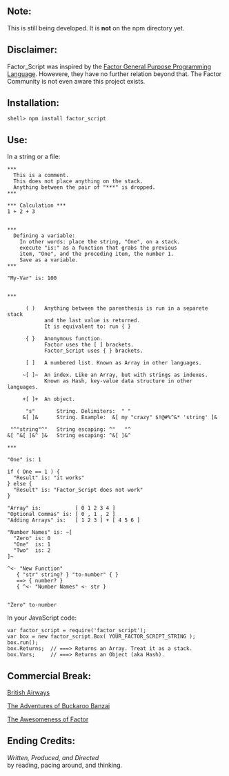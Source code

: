 Note:
----------

This is still being developed. It is **not** on the npm directory yet.

Disclaimer:
-----------

Factor\_Script was inspired by the [Factor General Purpose Programming Language](http://factorcode.org/).
Howevere, they have no further relation beyond that.  The Factor Community is not even aware this project
exists.

Installation:
-----------------------

    shell> npm install factor_script

Use:
-----------------------
In a string or a file:

    ***
      This is a comment.
      This does not place anything on the stack.
      Anything between the pair of "***" is dropped.
    ***

    *** Calculation ***
    1 + 2 + 3


    ***
      Defining a variable:
        In other words: place the string, "One", on a stack.
        execute "is:" as a function that grabs the previous
        item, "One", and the proceding item, the number 1.
        Save as a variable.
    ***

    "My-Var" is: 100


    ***

          ( )   Anything between the parenthesis is run in a separete stack
                and the last value is returned.
                It is equivalent to: run { }

          { }   Anonymous function.
                Factor uses the [ ] brackets.
                Factor_Script uses { } brackets.

          [ ]   A numbered list. Known as Array in other languages.

         ~[ ]~  An index. Like an Array, but with strings as indexes.
                Known as Hash, key-value data structure in other languages.

         +[ ]+  An object.

          "s"       String. Delimiters:  " "
         &[ ]&      String. Example:  &[ my "crazy" $!@#%^&* 'string' ]&

     "^"string"^"   String escaping: ^"   "^
    &[ ^&[ ]&^ ]&   String escaping: ^&[ ]&^

    ***

    "One" is: 1

    if ( One == 1 ) {
      "Result" is: "it works"
    } else {
      "Result" is: "Factor_Script does not work"
    }

    "Array" is:           [ 0 1 2 3 4 ]
    "Optional Commas" is: [ 0 , 1 , 2 ]
    "Adding Arrays" is:   [ 1 2 3 ] + [ 4 5 6 ]

    "Number Names" is: ~[
      "Zero" is: 0
      "One"  is: 1
      "Two"  is: 2
    ]~

    ^<- "New Function"
       { "str" string? } "to-number" { }
       ==> { number? }
       { ^<- "Number Names" <- str }


    "Zero" to-number

In your JavaScript code:


    var factor_script = require('factor_script');
    var box = new factor_script.Box( YOUR_FACTOR_SCRIPT_STRING );
    box.run();
    box.Returns;  // ===> Returns an Array. Treat it as a stack.
    box.Vars;     // ===> Returns an Object (aka Hash).



Commercial Break:
-----------------

[British Airways](http://www.youtube.com/watch?v=Yxbgm9Bmkzw)

[The Adventures of Buckaroo Banzai](http://www.youtube.com/watch?feature=player_detailpage&v=8MqJ3iGBdOo#t=24s)

[The Awesomeness of Factor](http://www.youtube.com/watch?v=f_0QlhYlS8g)

<!-- http://www.amazon.com/dp/B00005JKEX/?tag=miniunicom-20 -->


Ending Credits:
--------------

*Written, Produced, and Directed* <br />
by reading, pacing around, and thinking.




